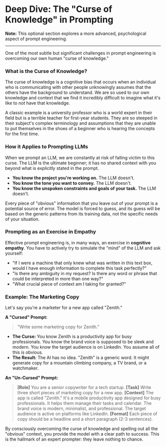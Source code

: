 # Deep Dive: The "Curse of Knowledge" in Prompting

**Note:** This optional section explores a more advanced, psychological aspect of prompt engineering.

---

One of the most subtle but significant challenges in prompt engineering is overcoming our own human "curse of knowledge."

### What is the Curse of Knowledge?

The curse of knowledge is a cognitive bias that occurs when an individual who is communicating with other people unknowingly assumes that the others have the background to understand. We are so used to our own knowledge and context that we find it incredibly difficult to imagine what it's like to *not* have that knowledge.

A classic example is a university professor who is a world expert in their field but is a terrible teacher for first-year students. They are so steeped in their subject's complex terminology and assumptions that they are unable to put themselves in the shoes of a beginner who is hearing the concepts for the first time.

### How it Applies to Prompting LLMs

When we prompt an LLM, we are constantly at risk of falling victim to this curse. The LLM is the ultimate beginner; it has no shared context with you beyond what is explicitly stated in the prompt.

*   **You know the project you're working on.** The LLM doesn't.
*   **You know the tone you want to convey.** The LLM doesn't.
*   **You know the unspoken constraints and goals of your task.** The LLM doesn't.

Every piece of "obvious" information that you leave out of your prompt is a potential source of error. The model is forced to guess, and its guess will be based on the generic patterns from its training data, not the specific needs of your situation.

### Prompting as an Exercise in Empathy

Effective prompt engineering is, in many ways, an exercise in **cognitive empathy**. You have to actively try to simulate the "mind" of the LLM and ask yourself:

*   "If I were a machine that only knew what was written in this text box, would I have enough information to complete this task perfectly?"
*   "Is there any ambiguity in my request? Is there any word or phrase that could be interpreted in more than one way?"
*   "What crucial piece of context am I taking for granted?"

### Example: The Marketing Copy

Let's say you're a marketer for a new app called "Zenith."

**A "Cursed" Prompt:**
> "Write some marketing copy for Zenith."

*   **The Curse:** You know Zenith is a productivity app for busy professionals. You know the brand voice is supposed to be sleek and modern. You know the target audience is on LinkedIn. You assume all of this is obvious.
*   **The Result:** The AI has no idea. "Zenith" is a generic word. It might generate copy for a mountain climbing company, a TV brand, or a watchmaker.

**An "Un-Cursed" Prompt:**
> **[Role]** You are a senior copywriter for a tech startup.
> **[Task]** Write three short pieces of marketing copy for a new app.
> **[Context]** The app is called "Zenith." It's a mobile productivity app designed for busy professionals. It helps them manage their tasks and calendar. The brand voice is modern, minimalist, and professional. The target audience is active on platforms like LinkedIn.
> **[Format]** Each piece of copy should be a headline and a short paragraph (2-3 sentences).

By consciously overcoming the curse of knowledge and spelling out all the "obvious" context, you provide the model with a clear path to success. This is the hallmark of an expert prompter: they leave nothing to chance.
